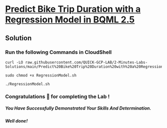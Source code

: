 # [Predict Bike Trip Duration with a Regression Model in BQML 2.5](https://www.cloudskillsboost.google/course_templates/55/labs/488491)

## Solution 

### Run the following Commands in CloudShell
```
curl -LO raw.githubusercontent.com/QUICK-GCP-LAB/2-Minutes-Labs-Solutions/main/Predict%20Bike%20Trip%20Duration%20with%20a%20Regression%20Model%20in%20BQML%202.5/RegressionModel.sh

sudo chmod +x RegressionModel.sh

./RegressionModel.sh
```
### Congratulations 🎉 for completing the Lab !

##### *You Have Successfully Demonstrated Your Skills And Determination.*

#### *Well done!*
